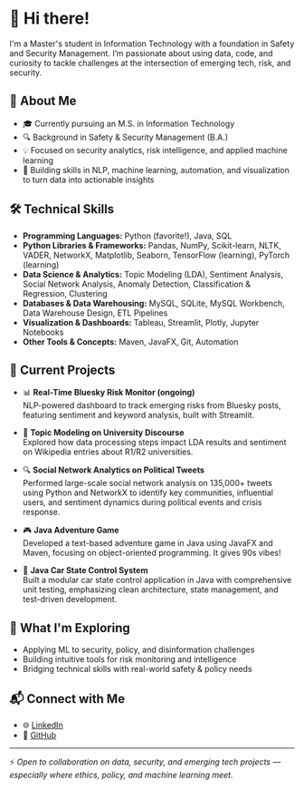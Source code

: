 # 👋 Hi there!

I'm a Master's student in Information Technology with a foundation in Safety and Security Management. I’m passionate about using data, code, and curiosity to tackle challenges at the intersection of emerging tech, risk, and security.

## 🧠 About Me

- 🎓 Currently pursuing an M.S. in Information Technology  
- 🔍 Background in Safety & Security Management (B.A.)  
- 💡 Focused on security analytics, risk intelligence, and applied machine learning  
- 🤖 Building skills in NLP, machine learning, automation, and visualization to turn data into actionable insights  

## 🛠️ Technical Skills

- **Programming Languages:** Python (favorite!), Java, SQL  
- **Python Libraries & Frameworks:** Pandas, NumPy, Scikit-learn, NLTK, VADER, NetworkX, Matplotlib, Seaborn, TensorFlow (learning), PyTorch (learning)  
- **Data Science & Analytics:** Topic Modeling (LDA), Sentiment Analysis, Social Network Analysis, Anomaly Detection, Classification & Regression, Clustering  
- **Databases & Data Warehousing:** MySQL, SQLite, MySQL Workbench, Data Warehouse Design, ETL Pipelines  
- **Visualization & Dashboards:** Tableau, Streamlit, Plotly, Jupyter Notebooks  
- **Other Tools & Concepts:** Maven, JavaFX, Git, Automation  

## 🚧 Current Projects

- 📊 **Real-Time Bluesky Risk Monitor (ongoing)**  
  NLP-powered dashboard to track emerging risks from Bluesky posts, featuring sentiment and keyword analysis, built with Streamlit.

- 🧠 **Topic Modeling on University Discourse**  
  Explored how data processing steps impact LDA results and sentiment on Wikipedia entries about R1/R2 universities.

- 🔍 **Social Network Analytics on Political Tweets**  
  Performed large-scale social network analysis on 135,000+ tweets using Python and NetworkX to identify key communities, influential users, and sentiment dynamics during political events and crisis response.

- 🎮 **Java Adventure Game**  
  Developed a text-based adventure game in Java using JavaFX and Maven, focusing on object-oriented programming. It gives 90s vibes! 

- 🚗 **Java Car State Control System**  
  Built a modular car state control application in Java with comprehensive unit testing, emphasizing clean architecture, state management, and test-driven development.

## 🚀 What I'm Exploring

- Applying ML to security, policy, and disinformation challenges  
- Building intuitive tools for risk monitoring and intelligence  
- Bridging technical skills with real-world safety & policy needs  

## 📬 Connect with Me

- 🌐 [LinkedIn](https://www.linkedin.com/in/mareike-brown/)  
- 🐙 [GitHub](https://github.com/ZeMbrnw)  


---

⚡ *Open to collaboration on data, security, and emerging tech projects — especially where ethics, policy, and machine learning meet.*
